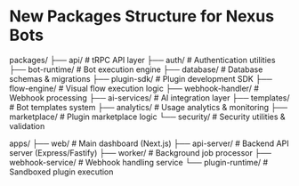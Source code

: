 # New Packages Structure for Nexus Bots

packages/
├── api/ # tRPC API layer
├── auth/ # Authentication utilities
├── bot-runtime/ # Bot execution engine
├── database/ # Database schemas & migrations
├── plugin-sdk/ # Plugin development SDK
├── flow-engine/ # Visual flow execution logic
├── webhook-handler/ # Webhook processing
├── ai-services/ # AI integration layer
├── templates/ # Bot templates system
├── analytics/ # Usage analytics & monitoring
├── marketplace/ # Plugin marketplace logic
└── security/ # Security utilities & validation

apps/
├── web/ # Main dashboard (Next.js)
├── api-server/ # Backend API server (Express/Fastify)
├── worker/ # Background job processor
├── webhook-service/ # Webhook handling service
└── plugin-runtime/ # Sandboxed plugin execution
